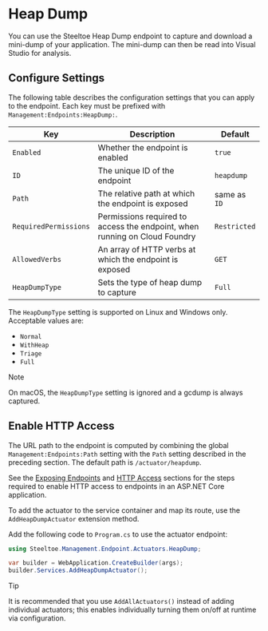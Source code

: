 # Heap Dump

You can use the Steeltoe Heap Dump endpoint to capture and download a mini-dump of your application. The mini-dump can then be read into Visual Studio for analysis.

## Configure Settings

The following table describes the configuration settings that you can apply to the endpoint.
Each key must be prefixed with `Management:Endpoints:HeapDump:`.

| Key | Description | Default |
| --- | --- | --- |
| `Enabled` | Whether the endpoint is enabled | `true` |
| `ID` | The unique ID of the endpoint | `heapdump` |
| `Path` | The relative path at which the endpoint is exposed | same as `ID` |
| `RequiredPermissions` | Permissions required to access the endpoint, when running on Cloud Foundry | `Restricted` |
| `AllowedVerbs` | An array of HTTP verbs at which the endpoint is exposed | `GET` |
| `HeapDumpType` | Sets the type of heap dump to capture | `Full` |

The `HeapDumpType` setting is supported on Linux and Windows only.
Acceptable values are:

* `Normal`
* `WithHeap`
* `Triage`
* `Full`

> [!NOTE]
> On macOS, the `HeapDumpType` setting is ignored and a gcdump is always captured.

## Enable HTTP Access

The URL path to the endpoint is computed by combining the global `Management:Endpoints:Path` setting with the `Path` setting described in the preceding section.
The default path is `/actuator/heapdump`.

See the [Exposing Endpoints](./using-endpoints.md#exposing-endpoints) and [HTTP Access](./using-endpoints.md#http-access) sections for the steps required to enable HTTP access to endpoints in an ASP.NET Core application.

To add the actuator to the service container and map its route, use the `AddHeapDumpActuator` extension method.

Add the following code to `Program.cs` to use the actuator endpoint:

```csharp
using Steeltoe.Management.Endpoint.Actuators.HeapDump;

var builder = WebApplication.CreateBuilder(args);
builder.Services.AddHeapDumpActuator();
```

> [!TIP]
> It is recommended that you use `AddAllActuators()` instead of adding individual actuators;
> this enables individually turning them on/off at runtime via configuration.
